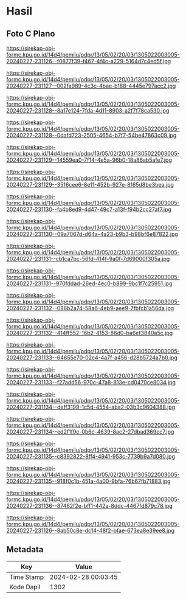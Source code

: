 # Hasil

## Foto C Plano

https://sirekap-obj-formc.kpu.go.id/14d4/pemilu/pdpr/13/05/02/20/03/1305022003005-20240227-231126--f0877f39-f467-4f4c-a229-5164d7c4ed5f.jpg

https://sirekap-obj-formc.kpu.go.id/14d4/pemilu/pdpr/13/05/02/20/03/1305022003005-20240227-231127--002fa989-4c3c-4bae-b188-4445e797acc2.jpg

https://sirekap-obj-formc.kpu.go.id/14d4/pemilu/pdpr/13/05/02/20/03/1305022003005-20240227-231128--8a17e124-7fda-4d11-8903-a2f7f78ca530.jpg

https://sirekap-obj-formc.kpu.go.id/14d4/pemilu/pdpr/13/05/02/20/03/1305022003005-20240227-231128--0dafd723-2505-4654-b7f7-54be47863c09.jpg

https://sirekap-obj-formc.kpu.go.id/14d4/pemilu/pdpr/13/05/02/20/03/1305022003005-20240227-231129--14559ea0-7f14-4e5a-96b0-18a86ab5afe7.jpg

https://sirekap-obj-formc.kpu.go.id/14d4/pemilu/pdpr/13/05/02/20/03/1305022003005-20240227-231129--3516cee6-8e11-452b-927e-8f65d8be3bea.jpg

https://sirekap-obj-formc.kpu.go.id/14d4/pemilu/pdpr/13/05/02/20/03/1305022003005-20240227-231130--fa4b8ed9-4d47-49c7-a13f-f94b2cc27af7.jpg

https://sirekap-obj-formc.kpu.go.id/14d4/pemilu/pdpr/13/05/02/20/03/1305022003005-20240227-231130--09a7067d-d64a-4a23-b9b3-b98bf6e87822.jpg

https://sirekap-obj-formc.kpu.go.id/14d4/pemilu/pdpr/13/05/02/20/03/1305022003005-20240227-231131--cb1ca7bc-56fd-414f-9a0f-7d69000f305a.jpg

https://sirekap-obj-formc.kpu.go.id/14d4/pemilu/pdpr/13/05/02/20/03/1305022003005-20240227-231131--970fddad-26ed-4ec0-b899-9bc1f7c25951.jpg

https://sirekap-obj-formc.kpu.go.id/14d4/pemilu/pdpr/13/05/02/20/03/1305022003005-20240227-231132--086b2a74-58a6-4eb9-aee9-7fbfcb1a56da.jpg

https://sirekap-obj-formc.kpu.go.id/14d4/pemilu/pdpr/13/05/02/20/03/1305022003005-20240227-231132--414ff552-16b2-4153-86d0-ba6ef3840a5c.jpg

https://sirekap-obj-formc.kpu.go.id/14d4/pemilu/pdpr/13/05/02/20/03/1305022003005-20240227-231133--64655e70-02c4-4a7f-a456-d28b5724a7b0.jpg

https://sirekap-obj-formc.kpu.go.id/14d4/pemilu/pdpr/13/05/02/20/03/1305022003005-20240227-231133--f27add56-970c-47a8-813e-cd0470ce8034.jpg

https://sirekap-obj-formc.kpu.go.id/14d4/pemilu/pdpr/13/05/02/20/03/1305022003005-20240227-231134--deff3199-1c5d-4554-aba2-03b3c9604388.jpg

https://sirekap-obj-formc.kpu.go.id/14d4/pemilu/pdpr/13/05/02/20/03/1305022003005-20240227-231134--ed2f1f9c-0b6c-4639-8ac2-27dbad369cc7.jpg

https://sirekap-obj-formc.kpu.go.id/14d4/pemilu/pdpr/13/05/02/20/03/1305022003005-20240227-231135--c8392822-8ff4-4941-953c-7739b9a7d080.jpg

https://sirekap-obj-formc.kpu.go.id/14d4/pemilu/pdpr/13/05/02/20/03/1305022003005-20240227-231135--918f0c1b-451a-4a00-9bfa-76b67fb71883.jpg

https://sirekap-obj-formc.kpu.go.id/14d4/pemilu/pdpr/13/05/02/20/03/1305022003005-20240227-231136--87462f2e-bff1-442a-8ddc-4467fd879c78.jpg

https://sirekap-obj-formc.kpu.go.id/14d4/pemilu/pdpr/13/05/02/20/03/1305022003005-20240227-231126--8ab50c8e-dc14-48f2-bfae-673ea8e39ee8.jpg


## Metadata

| Key        | Value               |
| ---------- | ------------------- |
| Time Stamp | 2024-02-28 00:03:45 |
| Kode Dapil | 1302                |



